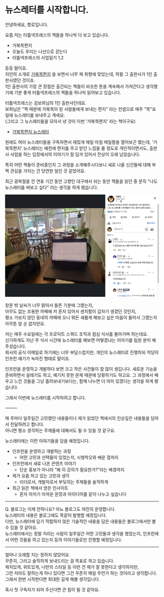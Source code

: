 # 뉴스레터를 시작합니다.

안녕하세요, 향로입니다.  
  
요즘 저는 터틀넥프레스의 책들을 하나씩 다 보고 있습니다.  

- 거북목편지
- 오늘도 우리는 나선으로 걷는다
- 터틀넥프레스의 사업일기 1,2 

등등 말이죠.  
지인의 소개로 [거북목편지](https://product.kyobobook.co.kr/detail/S000216934482) 을 보면서 너무 제 취향에 맞았는데, 하필 그 출판사가 1인 출판사였던 것이죠.  
1인 출판사의 가장 큰 장점은 출간되는 책들이 비슷한 톤을 계속해서 가져간다고 생각했기에 기분 좋게 터틀넥프레스의 책들을 하나씩 읽어보고 있습니다.  
  
터틀넥프레스는 김보희님의 1인 출판사인데요.  
보희님은 "책 때문에 거북목이 된 사람들에게 보내는 편지" 라는 컨셉으로 매주 "목"요일에 뉴스레터를 보내주고 계세요.  
(그리고 그 뉴스레터들을 모아서 낸 것이 이번 '거북목편지' 라는 책이구요)

- [거북목편지 뉴스레터](https://turtleneckpress.stibee.com/)

원래도 여러 뉴스레터들을 구독하면서 재밌게 매일 아침 메일함을 열어보곤 했는데, '거북목편지' 뉴스레터는 예전에 편지를 주고 받던 느낌을 줄 정도로 개인적이면서도, 출판사 사업을 하는 입장에서의 이야기가 잘 담겨 있어서 잔상이 오래 남았습니다.  

특히 어떤 책들이 준비중인지 그 과정을 소개해주시다보니 새로 나올 신간들에 대해 부쩍 관심을 가지는 건 당연한 일인 것 같았어요.  
  
최근 광복절을 낀 연휴 기간 동안 고향인 대구에서 쉬는 동안 책들을 읽던 중 문득 "나도 뉴스레터를 써보고 싶다" 라는 생각을 하게 됐습니다.

![1](./images/1.png)

창문 밖 날씨가 너무 맑아서 들뜬 기분에 그랬는지,  
아무도 없는 조용한 까페에 저 혼자 있어서 센치함이 갑자기 생겼던 것인지,  
평소 가보지 않던 동네의 까페에 오니 뭐든 새롭게 해보고 싶은 마음이 들어서 그랬는지 아무튼 알 순 없지만요.  
  
저는 매주 수요일에는 각 프로덕트 스쿼드 조직과 점심 식사를 돌아가며 하는데요.  
신기하게도 지난 주 식사 시간에 뉴스레터를 해보면 어떻겠냐는 이야기를 팀원 분이 해주셨습니다.  
회사의 공식 이메일로 하기에는 너무 부담스럽지만, 개인의 뉴스레터로 진행하되 적당히 인프런 얘기가 녹아진 형태로 말이죠.  
  

인프런을 운영하고 개발하다 보면 크고 작은 사건들이 참 많이 생깁니다.
새로운 기능을 준비하면서 설레기도 하고, 예기치 못한 문제 때문에 당황하기도 하고요.
그 과정에서 배우고 느낀 것들을 그냥 흘려보내기보다는, 함께 나누면 더 의미 있겠다는 생각을 하게 됐습니다.

그래서 이번에 뉴스레터를 시작하려고 합니다.

⸻

매 주마다 일주일간 고민했던 내용들이나 제가 읽었던 책에서의 인상깊은 내용들을 담아서 전달하려고 합니다.  
아니면 평소 생각하는 주제들에 대해서도 될 수 있을 것 같구요.

뉴스레터에는 이런 이야기들을 담을 예정입니다.

- 인프런을 운영하고 개발하는 과정
  - 어떤 고민과 선택들이 있었는지, 시행착오와 배운 점까지
- 인프런에서 새로 나온 콘텐츠 이야기
  - 단순 홍보가 아니라 “왜 이 강의가 필요한가?”라는 배경까지
- 제가 요즘 하고 있는 고민과 생각
  - 리더로서, 개발자로서 부딪히는 주제들을 솔직하게
- 최근 읽은 책에서 얻은 인사이트
  - 혼자 아끼기 아까운 문장과 아이디어를 같이 나누고 싶습니다

---
Q. 블로그는 이제 안하나요?
아뇨 블로그도 여전히 운영합니다.  
뉴스레터의 내용은 블로그에도 똑같이 발행할 예정입니다.  
다만, 뉴스레터에 담기 적합하지 않은 기술적인 내용을 담은 내용들은 블로그에서만 볼 수 있을 것 같아요.  
뉴스레터에서는 정말 저라는 사람이 일주일간 어떤 고민들과 생각을 했었는지, 인프런에서 어떤 것들을 하고 있는지 등의 이야기들로만 진행할 예정입니다.

---

얼마나 오래할 지는 정하지 않았어요.  
꾸준히, 그리고 솔직하게 보내드리는 걸 목표로 하고 있습니다.  
재치있게, 위트있게, 나만의 스타일 등 이런 건 제가 잘 못한다고 생각하지만,  
그런 저라도 잘하는게 하나 있다면 그건 꾸준히 매일 무언가 하는 것이라고 생각합니다.  
그래서 한번 시작한다면 최대한 길게 해볼 생각입니다.  

혹시 첫 구독자가 되어 주신다면 큰 힘이 될 것 같아요.
